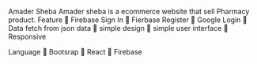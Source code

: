 Amader Sheba
Amader sheba is a ecommerce website that sell Pharmacy product.
Feature
	Firebase Sign In
	Fierbase Register
	Google Login
	Data fetch from json data
	simple design
	simple user interface
	Responsive

Language
	Bootsrap
	React
	Firebase

